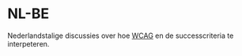 # NL-BE
Nederlandstalige discussies over hoe [WCAG](https://www.w3.org/WAI/standards-guidelines/wcag/glance/) en de successcriteria te interpeteren.
